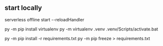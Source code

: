 ##
## start locally
serverless offline start --reloadHandler

py -m pip install virtualenv
py -m virtualenv .venv
.venv/Scripts/activate.bat

py -m pip install -r requirements.txt
py -m pip freeze > requirements.txt
